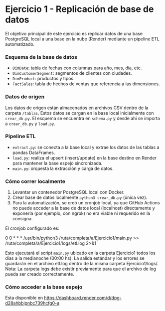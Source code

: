 # Ejercicio 1 - Replicación de base de datos
El objetivo principal de este ejercicio es replicar datos de una base PostgreSQL local a una base en la nube (Render) mediante un pipeline ETL automatizado.

### Esquema de la base de datos

- `DimDate`: tabla de fechas con columnas para año, mes, día, etc.  
- `DimCustomerSegment`: segmentos de clientes con ciudades.  
- `DimProduct`: productos y tipos.  
- `FactSales`: tabla de hechos de ventas que referencia a las dimensiones.  

### Datos de origen

Los datos de origen están almacenados en archivos CSV dentro de la carpeta `/tablas`. Estos datos se cargan en la base local inicialmente con `crear_db.py`. El esquema se encuentra en `schema.py` y desde ahi se importa a `crear_db.py` y `load.py`.

### Pipeline ETL

- `extract.py`: se conecta a la base local y extrae los datos de las tablas a pandas DataFrames.  
- `load.py`: realiza el upsert (insert/update) en la base destino en Render para mantener la base espejo sincronizada.  
- `main.py`: orquesta la extracción y carga de datos.  

### Cómo correr localmente

1. Levantar un contenedor PostgreSQL local con Docker.
2. Crear base de datos localmente `python3 crear_db.py` (única vez). 
3. Para la automatización, se creó un cronjob local, ya que GitHub Actions no puede acceder a la base de datos local (localhost) directamente y exponerla (por ejemplo, con ngrok) no era viable ni requerido en la consigna.

El cronjob configurado es:

0 0 * * * /usr/bin/python3 /ruta/completa/a/Ejercicio1/main.py >> /ruta/completa/a/Ejercicio1/logs/etl.log 2>&1

Esto ejecutará el script `main.py` ubicado en la carpeta Ejercicio1 todos los días a la medianoche (00:00 hs). La salida estándar y los errores se guardarán en el archivo etl.log dentro de la misma carpeta Ejercicio1/logs/.
Nota: La carpeta logs debe existir previamente para que el archivo de log pueda ser creado correctamente.

### Cómo acceder a la base espejo
Esta disponible en https://dashboard.render.com/d/dpg-d28ahbbipnbc739hcfg0-a
